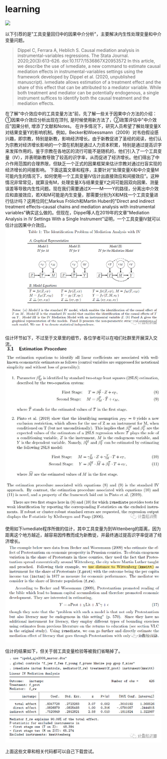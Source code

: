 # learning


[![](images/6.jpg"原文链接")](https://mp.weixin.qq.com/s/LfJmrdELZhMDCoCBtQbhHg)


以下引荐的是"工具变量回归中的因果中介分析"，主要解决内生性处理变量和中介变量问题。

>Dippel C, Ferrara A, Heblich S. Causal mediation analysis in instrumental-variables regressions. The Stata Journal. 2020;20(3):613-626. doi:10.1177/1536867X20953572
In this article, we describe the use of ivmediate, a new command to estimate causal mediation effects in instrumental-variables settings using the framework developed by Dippel et al. (2020, unpublished manuscript). ivmediate allows estimation of a treatment effect and the share of this effect that can be attributed to a mediator variable. While both treatment and mediator can be potentially endogenous, a single instrument suffices to identify both the causal treatment and the mediation effects.

在了解“中介效应中的工具变量方法”前，先了解一些关于因果中介方法的介绍：①因果中介效应分析出现在顶刊, 是时候使用新方法了，②政策评估中"中介效应"因果分析, 增添了文献和Notes。
在许多情况下，研究人员希望了解处理变量X对结果变量Y的影响机制。例如，Becker和Woessmann（2009）对韦伯假设感兴趣，即宗教，特别是新教，影响经济增长。由于新教促进了圣经的阅读，他们认为宗教对经济增长影响的一个潜在机制是通过人力资本积累，特别是通过提高识字来发挥作用的。鉴于宗教在各地区的流行可能不是随机的，他们引入了一个工具变量（IV），并表明新教导致了较高的识字率，从而促进了经济增长。他们得出了中介作用范围的合理界限，但缺乏一个正式的因果框架来估计宗教对通过扫盲实现的经济增长的间接影响。
下面这篇文章和程序，主要针对“处理变量X和中介变量M可能内生的情况下，如何使用一个工具变量IV估计出直接效应和间接效应”。这种情况非常常见，就算没有M，处理变量X与结果变量Y之间可能因双向因果、测量误差等导致内生性问题。现在我们需要通过X——M——Y的路径，分离出中介效应和直接效应，若X和M可能是内生变量，那需要分别为X和M找一个工具变量进行估计吗？这两位同仁Markus Frölich和Martin Huber的"Direct and indirect treatment effects–causal chains and mediation analysis with instrumental variables"确实这么做的。但现在，Dippel等人在2019年的文章"Mediation Analysis in IV Settings With a Single Instrument"证明，一个工具变量IV就可以估计出因果中介效应。
![](images/7.jpg)

估计环节如下，不过至于文章里的细节，各位学者可以在咱们社群里开展深入交流。
![](images/8.jpg)

使用如下ivmediate程序所做的估计，其中工具变量为到Wittenberg的距离，因为距离这个地方越近，越容易因传教而成为新教徒，并最终通过提高识字率促进了经济增长。
![](images/9.jpg)

估计的结果如下，但关于弱工具变量检验等被我们省略掉了。
![](images/11.jpg)

上面这些文章和相关代码都可以自己下载尝试。





